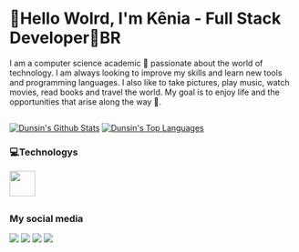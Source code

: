 # 🦂Hello Wolrd, I'm Kênia - Full Stack Developer📍BR

I am a computer science academic 💜 passionate about the world of technology. I am always looking to improve my skills and learn new tools and programming languages. I also like to take pictures, play music, watch movies, read books and travel the world. My goal is to enjoy life and the opportunities that arise along the way 🍃.

##
<a href="https://github.com/keniareis"><img alt="Dunsin's Github Stats" src="https://github-readme-stats.vercel.app/api?username=keniareis&show_icons=true&count_private=true&theme=radical" /></a>
<a href="https://github.com/keniareis"><img alt="Dunsin's Top Languages" src="https://github-readme-stats.vercel.app/api/top-langs/?username=keniareis&langs_count=8&count_private=true&layout=compact&theme=radical"/></a>


### 💻Technologys
<p align="left">
  <a href="https://skillicons.dev">
    <img height="45em" src="https://skillicons.dev/icons?i=idea,java,spring,mysql,postgres,vscode,py,angular,js,c,git" />
  </a>
</p>

##
### My social media
<a href="https://www.linkedin.com/in/kenia-de-oliveira-309b41268/" target="_blank"><img src="https://img.shields.io/badge/-LinkedIn-%230077B5?style=for-the-badge&logo=linkedin&logoColor=white" target="_blank"></a>
<a href="https://www.instagram.com/keniaooliver/" target="_blank"><img src="https://img.shields.io/badge/-Instagram-%23E4405F?style=for-the-badge&logo=instagram&logoColor=white" target="_blank"></a>
<a href = "mailto:keniaolivereis@gmail.com"><img src="https://img.shields.io/badge/-Gmail-%23333?style=for-the-badge&logo=gmail&logoColor=white" target="_blank"></a>
<a href = "https://twitter.com/Keniaoliveer" target="_blank"><img src="https://img.shields.io/badge/Twitter-1DA1F2?style=for-the-badge&logo=twitter&logoColor=white" target="_blank"></a>
